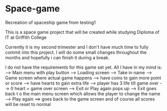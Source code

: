 # Space-game
Recreation of spaceship game from testing1

This is a space game project that will be created while studying Diploma of IT at Griffith College

Currently it is my second trimester and I don't have much time to fully commit into this project.
I will do some small changes throughout the months and hopefully i can finish it during a break. 

I do not have the requirements for this game set yet. 
All I have in my mind is: 
      --> Main menu with play button 
      --> Loading screen
      --> Take in name 
      --> Game screen where actual game happens
            --> have coins to gain more point or score 
            --> have hearts to gain extra life
            --> player has 3 life till game over 
      --> 0 heart = game over screen 
      --> Exit or Play again pops up 
            --> Exit goes back t o the main menu screen which allows the player to change the name
            --> Play again ==> goes back to the game screen and of course all scores will be reset to normal
